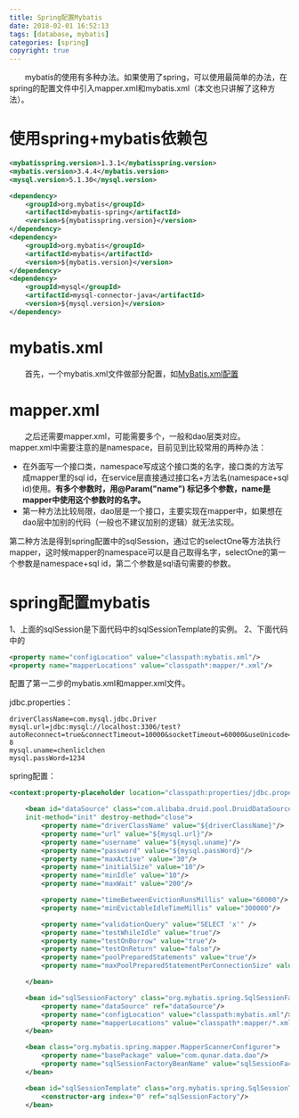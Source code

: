 ```yaml
---
title: Spring配置Mybatis
date: 2018-02-01 16:52:13
tags: [database, mybatis]
categories: [spring]
copyright: true
---
```

　　mybatis的使用有多种办法。如果使用了spring，可以使用最简单的办法，在spring的配置文件中引入mapper.xml和mybatis.xml（本文也只讲解了这种方法）。
# 使用spring+mybatis依赖包
```xml
<mybatisspring.version>1.3.1</mybatisspring.version>
<mybatis.version>3.4.4</mybatis.version>
<mysql.version>5.1.30</mysql.version>

<dependency>
    <groupId>org.mybatis</groupId>
    <artifactId>mybatis-spring</artifactId>
    <version>${mybatisspring.version}</version>
</dependency>
<dependency>
    <groupId>org.mybatis</groupId>
    <artifactId>mybatis</artifactId>
    <version>${mybatis.version}</version>
</dependency>
<dependency>
    <groupId>mysql</groupId>
    <artifactId>mysql-connector-java</artifactId>
    <version>${mysql.version}</version>
</dependency>
```
# mybatis.xml
　　首先，一个mybatis.xml文件做部分配置，如[MyBatis.xml配置](/2018/03/29/Mybatis-xml配置/)
# mapper.xml
　　之后还需要mapper.xml，可能需要多个，一般和dao层类对应。
mapper.xml中需要注意的是namespace，目前见到比较常用的两种办法：
* 在外面写一个接口类，namespace写成这个接口类的名字，接口类的方法写成mapper里的sql id，在service层直接通过接口名+方法名(namespace+sql id)使用。<strong>有多个参数时，用@Param("name") 标记多个参数，name是mapper中使用这个参数时的名字。</strong>
* 第一种方法比较局限，dao层是一个接口，主要实现在mapper中，如果想在dao层中加别的代码（一般也不建议加别的逻辑）就无法实现。

第二种方法是得到spring配置中的sqlSession，通过它的selectOne等方法执行mapper，这时候mapper的namespace可以是自己取得名字，selectOne的第一个参数是namespace+sql id，第二个参数是sql语句需要的参数。

# spring配置mybatis
1、上面的sqlSession是下面代码中的sqlSessionTemplate的实例。
2、下面代码中的
```xml
<property name="configLocation" value="classpath:mybatis.xml"/>
<property name="mapperLocations" value="classpath*:mapper/*.xml"/>
```
配置了第一二步的mybatis.xml和mapper.xml文件。

jdbc.properties：
``` 
driverClassName=com.mysql.jdbc.Driver
mysql.url=jdbc:mysql://localhost:3306/test?autoReconnect=true&connectTimeout=10000&socketTimeout=60000&useUnicode=true&characterEncoding=UTF-8
mysql.uname=chenliclchen
mysql.passWord=1234
```
spring配置：
```xml
<context:property-placeholder location="classpath:properties/jdbc.properties" ignore-unresolvable="true"/>

    <bean id="dataSource" class="com.alibaba.druid.pool.DruidDataSource"
    init-method="init" destroy-method="close">
        <property name="driverClassName" value="${driverClassName}"/>
        <property name="url" value="${mysql.url}"/>
        <property name="username" value="${mysql.uname}"/>
        <property name="password" value="${mysql.passWord}"/>
        <property name="maxActive" value="30"/>
        <property name="initialSize" value="10"/>
        <property name="minIdle" value="10"/>
        <property name="maxWait" value="200"/>

        <property name="timeBetweenEvictionRunsMillis" value="60000"/>
        <property name="minEvictableIdleTimeMillis" value="300000"/>

        <property name="validationQuery" value="SELECT 'x'" />
        <property name="testWhileIdle" value="true"/>
        <property name="testOnBorrow" value="true"/>
        <property name="testOnReturn" value="false"/>
        <property name="poolPreparedStatements" value="true"/>
        <property name="maxPoolPreparedStatementPerConnectionSize" value="20"/>

    </bean>

    <bean id="sqlSessionFactory" class="org.mybatis.spring.SqlSessionFactoryBean">
        <property name="dataSource" ref="dataSource"/>
        <property name="configLocation" value="classpath:mybatis.xml"/>
        <property name="mapperLocations" value="classpath*:mapper/*.xml"/>
    </bean>

    <bean class="org.mybatis.spring.mapper.MapperScannerConfigurer">
        <property name="basePackage" value="com.qunar.data.dao"/>
        <property name="sqlSessionFactoryBeanName" value="sqlSessionFactory"/>
    </bean>

    <bean id="sqlSessionTemplate" class="org.mybatis.spring.SqlSessionTemplate">
        <constructor-arg index="0" ref="sqlSessionFactory"/>
    </bean>
```
